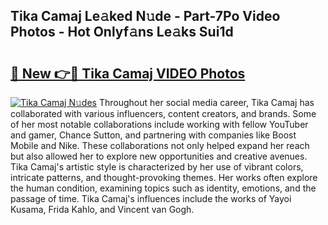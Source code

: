 ## Tika Camaj Le𝚊ked N𝚞de - Part-7Po Video Photos - Hot Onlyf𝚊ns Le𝚊ks Sui1d

# <h2><a href="http://ab27679.deff.icu/?id=Tika+Camaj">🔗 New 👉🔴 Tika Camaj VIDEO Photos</a></h2>

[![Tika Camaj N𝚞des](https://i.imgur.com/rIISA9y.gif)](http://ab27679.deff.icu/?id=Tika+Camaj)
Throughout her social media career, Tika Camaj has collaborated with various influencers, content creators, and brands. Some of her most notable collaborations include working with fellow YouTuber and gamer, Chance Sutton, and partnering with companies like Boost Mobile and Nike. These collaborations not only helped expand her reach but also allowed her to explore new opportunities and creative avenues. Tika Camaj's artistic style is characterized by her use of vibrant colors, intricate patterns, and thought-provoking themes. Her works often explore the human condition, examining topics such as identity, emotions, and the passage of time. Tika Camaj's influences include the works of Yayoi Kusama, Frida Kahlo, and Vincent van Gogh.
